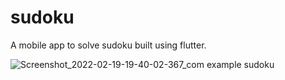# sudoku
A mobile app to solve sudoku built using flutter.


![Screenshot_2022-02-19-19-40-02-367_com example sudoku](https://user-images.githubusercontent.com/68723052/154804329-f7e88a8f-a30e-42b9-966b-c6fffcfd0b0b.jpg)
